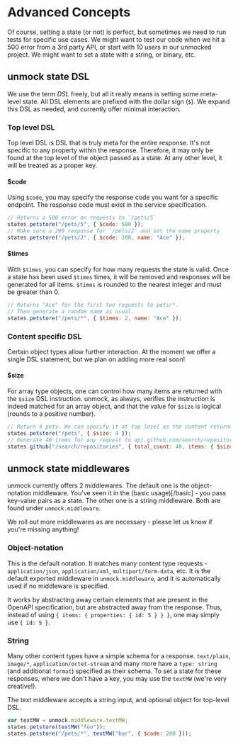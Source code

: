 # Advanced Concepts

Of course, setting a state (or not) is perfect, but sometimes we need to run tests for specific use cases. We might want to test our code when we hit a 500 error from a 3rd party API, or start with 10 users in our unmocked project. We might want to set a state with a string, or binary, etc.

## unmock state DSL

We use the term _DSL_ freely, but all it really means is setting some meta-level state. All DSL elements are prefixed with the dollar sign (`$`). We expand this DSL as needed, and currently offer minimal interaction.

### Top level DSL

Top level DSL is DSL that is truly meta for the entire response. It's not specific to any property within the response. Therefore, it may only be found at the top level of the object passed as a state. At any other level, it will be treated as a proper key.

#### \$code

Using `$code`, you may specify the response code you want for a specific endpoint. The response code must exist in the service specification.

```javascript
// Returns a 500 error on requests to `/pets/5`
states.petstore("/pets/5", { $code: 500 });
// Make sure a 200 response for `/pets/2` and set the name property
states.petstore("/pets/2", { $code: 200, name: "Ace" });
```

#### \$times

With `$times`, you can specify for how many requests the state is valid. Once a state has been used `$times` times, it will be removed and responses will be generated for all items.
`$times` is rounded to the nearest integer and must be greater than 0.

```javascript
// Returns "Ace" for the first two requests to pets/*.
// Then generate a random name as usual.
states.petstore("/pets/*", { $times: 2, name: "Ace" });
```

### Content specific DSL

Certain object types allow further interaction. At the moment we offer a single DSL statement, but we plan on adding more real soon!

#### \$size

For array type objects, one can control how many items are returned with the `$size` DSL instruction. unmock, as always, verifies the instruction is indeed matched for an array object, and that the value for `$size` is logical (rounds to a positive number).

```javascript
// Return 4 pets. We can specify it at top level as the content returned is an array.
states.petstore("/pets", { $size: 4 });
// Generate 40 items for any request to api.github.com/search/repositories
states.github("/search/repositories", { total_count: 40, items: { $size: 40 } });
```

## unmock state middlewares

unmock currently offers 2 middlewares. The default one is the object-notation middleware. You've seen it in the (basic usage)[/basic] - you pass key-value pairs as a state. The other one is a string middleware. Both are found under `unmock.middleware`.

We roll out more middlewares as are necessary - please let us know if you're missing anything!

### Object-notation

This is the default notation. It matches many content type requests - `application/json`, `application/xml`, `multipart/form-data`, etc. It is the default exported middleware in `unmock.middleware`, and it is automatically used if no middleware is specified.

It works by abstracting away certain elements that are present in the OpenAPI specification, but are abstracted away from the response. Thus, instead of using `{ items: { properties: { id: 5 } } }`, one may simply use `{ id: 5 }`.

### String

Many other content types have a simple schema for a response. `text/plain`, `image/*`, `application/octet-stream` and many more have a `type: string` (and additional `format`) specified as their schema. To set a state for these responses, where we don't have a key, you may use the `textMW` (we're very creative!).

The text middleware accepts a string input, and optional object for top-level DSL.

```javascript
var textMW = unmock.middleware.textMW;
states.petstore(textMW("foo"));
states.petstore("/pets/*", textMW("bar", { $code: 200 }));
```
